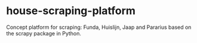 # house-scraping-platform
Concept platform for scraping: Funda, Huislijn, Jaap and Pararius based on the scrapy package in Python.
